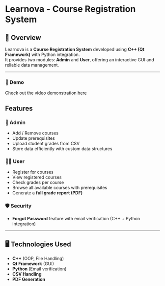 #  Learnova - Course Registration System

## 📌 Overview
Learnova is a **Course Registration System** developed using **C++ (Qt Framework)** with Python integration.  
It provides two modules: **Admin** and **User**, offering an interactive GUI and reliable data management.

---
### 🎥 Demo

Check out the video demonstration [here](https://drive.google.com/drive/folders/1cwssQzGbrD0vIiJT7ejfffZLxsbYT2KS?usp=drive_link) 
##  Features

### 🔑 Admin
- Add / Remove courses  
- Update prerequisites  
- Upload student grades from CSV  
- Store data efficiently with custom data structures  

### 👨‍🎓 User
- Register for courses  
- View registered courses  
- Check grades per course  
- Browse all available courses with prerequisites  
- Generate a **full grade report (PDF)**  

### 🛡️ Security
- **Forgot Password** feature with email verification (C++ + Python integration)

---

## 🖥️ Technologies Used
- **C++** (OOP, File Handling)  
- **Qt Framework** (GUI)  
- **Python** (Email verification)  
- **CSV Handling**  
- **PDF Generation**
